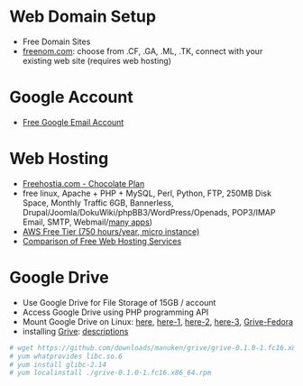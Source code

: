 # Web Domain Setup
* Free Domain Sites
 * [freenom.com](http://www.freenom.com/en/index.html): choose from .CF, .GA, .ML, .TK, connect with your existing web site (requires web hosting)

# Google Account
* [Free Google Email Account](https://accounts.google.com/signupwithoutgmail)

# Web Hosting
* [Freehostia.com - Chocolate Plan](http://www.freehostia.com/free-chocolate.html)
 * free linux, Apache + PHP + MySQL, Perl, Python, FTP, 250MB Disk Space, Monthly Traffic 6GB, Bannerless, Drupal/Joomla/DokuWiki/phpBB3/WordPress/Openads, POP3/IMAP Email, SMTP, Webmail/[many apps](http://www.freehostia.com/free-automatic-installer-of-popular-php-scripts.html))
* [AWS Free Tier (750 hours/year, micro instance)](http://aws.amazon.com/ko/free/)
* [Comparison of Free Web Hosting Services](http://en.wikipedia.org/wiki/Comparison_of_free_web_hosting_services)

# Google Drive
* Use Google Drive for File Storage of 15GB / account
* Access Google Drive using PHP programming API
* Mount Google Drive on Linux: [here](http://www.thefanclub.co.za/how-to/fedora-google-drive-client-grive-and-grive-tools), [here-1](http://www.fclose.com/4687/mounting-google-drive-on-linux/), [here-2](http://ask.fclose.com/268/good-tools-to-manage-ocaml-packages), [here-3](http://linuxaria.com/article/how-to-access-google-drive-on-linux), [Grive-Fedora](http://www.adminlinux.org/2012/05/google-drive-client-fedora-16-rpm.html)
 * installing [Grive](https://github.com/manuken/grive/downloads): [descriptions](http://www.adminlinux.org/2012/05/google-drive-client-fedora-16-rpm.html)
```sh
# wget https://github.com/downloads/manuken/grive/grive-0.1.0-1.fc16.x86_64.rpm
# yum whatprovides libc.so.6
# yum install glibc-2.14
# yum localinstall ./grive-0.1.0-1.fc16.x86_64.rpm
```
